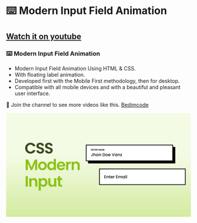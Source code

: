 # ⌨️ Modern Input Field Animation 
## [Watch it on youtube](https://youtu.be/Ygi-BDNwxPk)
### ⌨️ Modern Input Field Animation 

- Modern Input Field Animation Using HTML & CSS.
- With floating label animation.
- Developed first with the Mobile First methodology, then for desktop.
- Compatible with all mobile devices and with a beautiful and pleasant user interface.

💙 Join the channel to see more videos like this. [Bedimcode](https://www.youtube.com/c/Bedimcode)

![preview img](/preview.png)
